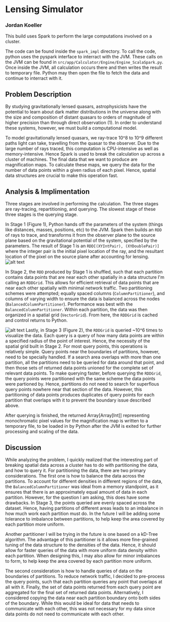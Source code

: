 # Lensing Simulator

### Jordan Koeller

This build uses Spark to perform the large computations involved on a cluster.

The code can be found inside the `spark_impl` directory. To call the code,
python uses the pyspark interface to interract with the JVM. These calls on
the JVM can be found in `src/app/Calculator/Engine/Engine_ScalaSpark.py`. Once inside 
the JVM, all calculation occurs there and then writes the result to temporary 
file. Python may then open the file to fetch the data and continue to interract
with it.

## Problem Description

By studying gravitationally lensed quasars, astrophysicists have the potential to learn 
about dark matter distributions in the universe along with the size and composition
of distant quasars to orders of magnitude of higher precision than through direct
observation (1). In order to understand these systems, however, we must build a computational
model.

To model gravitationally lensed quasars, we ray-trace 10^8 to 10^9 different paths light can 
take, travelling from the quasar to the observer. Due to the large number of rays traced, this
computation is CPU-intensive as well as memory-intensive. Hence Spark is used to break the
calculation up across a cluster of machines. The final data that we want to produce are magnification
maps. To calculate these maps, we query the data for the number of data points within a given radius
of each pixel. Hence, spatial data structures are crucial to make this operation fast.

## Analysis & Implimentation

Three stages are involved in performing the calculation. The three stages are ray-tracing, 
repartitioning, and querying. The slowest stage of these three stages is the querying stage.

In Stage 1 (Figure 1), Python hands off the parameters of the system (things like distances, 
masses, positions, etc) to the JVM. Spark then builds an `RDD` of rays to trace, and transforms it
from the observer plane to the source plane based on the gravitational potential of the system,
specified by the parameters. The result of Stage 1 is an `RDD[(XYIntPair), (XYDoublePair)]` where
the integer pair is the initial pixel location of the ray, and the resultant location of the
pixel on the source plane after accounting for lensing.
![alt text][Phase1Diagram]

In Stage 2, the `RDD` produced by Stage 1 is shuffled, such that each partition contains data points that
are near each other spatially in a data structure I'm calling an `RDDGrid`. This allows for efficient retrieval of
data points that are near each other spatially with minimal network traffic. Two partitioning
schemes were attempted; equally spaced columns (`ColumnPartitioner`), and columns of varying width to ensure the data
is balanced across the nodes (`BalancedColumnPartitioner`). Performance was best with the `BalancedColumnPartitioner`. 
Within each partition, the data was then organized in a spatial grid (`VectorGrid`). From here,
the `RDDGrid` is cached and control returns to Python.

![alt text][Phase3Diagram]
Lastly, in Stage 3 (Figure 2), the `RDDGrid` is queried ~10^6 times to visualize the data. Each query is a 
query of how many data points are within a specified radius of the point of interest. Hence, the necessity of the 
spatial grid built in Stage 2. For most query points, this operations is relatively simple. Query points near the 
boundaries of partitions, however, need to be specially handled. If a search area overlaps with more than one partition,
all the partitions need to be queried for data around that point, and then those sets of returned data points unioned 
for the complete set of relevant data points. To make querying faster, before querying the `RDDGrid`, the query points
were partitioned with the same scheme the data points were partioned by. Hence, partitions do not need to search for
superflous query points nowhere near that section of the data. However, this partitioning of data points produces
duplicates of query points for each partition that overlaps with it to prevent the boundary issue described above.

After querying is finished, the returned Array[Array[Int]] representing monochromatic pixel values for the magnification map
is written to a temporary file, to be loaded in by Python after the JVM is exited for further processing and scaling of the data.

## Discussion

While analyzing the problem, I quickly realized that the interesting part of breaking spatial data across a cluster has
to do with partitioning the data, and how to query it. For partitioning the data, there are two primary considerations.
The first one is how to balance the data across the partitions. To account for different densities in different regions
of the data, the `BalancedColumnPartitioner` was ideal from a memory standpoint, as it ensures that there is an
approximately equal amount of data in each partition. However, for the question I am asking, this does have some
drawbacks. In Stage 3, the points queried are evenly spaced across the dataset. Hence, having partitions of different 
areas leads to an imbalance in how much work each partition must do. In the future I will be adding some tolerance 
to imbalance between partitions, to help keep the area covered by each partition more uniform. 

Another partitioner I will be trying in the future is one based on a kD-Tree algorithm. The advantage of this partitioner
is it allows more fine-grained tuning of the data structure to the densities of the data. Hence, it should allow for faster
queries of the data with more uniform data density within each partition. When designing this, I may also allow for 
minor imbalances to form, to help keep the area covered by each partition more uniform.

The second consideration is how to handle queries of data on the boundaries of partitions. To reduce network traffic,
I decided to pre-process the query points, such that each partition queries any point that overlaps at all with it.
Finally, the set of data points returned from each query point are aggregated for the final set of returned data points.
Alternatively, I considered copying the data near each partition boundary onto both sides of the boundary. While this would 
be ideal for data that needs to communicate with each other, this was not necessary for my data since data points do not need
to communicate with each other.





[Phase1Diagram]:https://github.com/JordanKoeller/lensing_simulator/blob/master/diagrams/phase1_diagram.png
[Phase3Diagram]:https://github.com/JordanKoeller/lensing_simulator/blob/master/diagrams/phase3_diagram.png